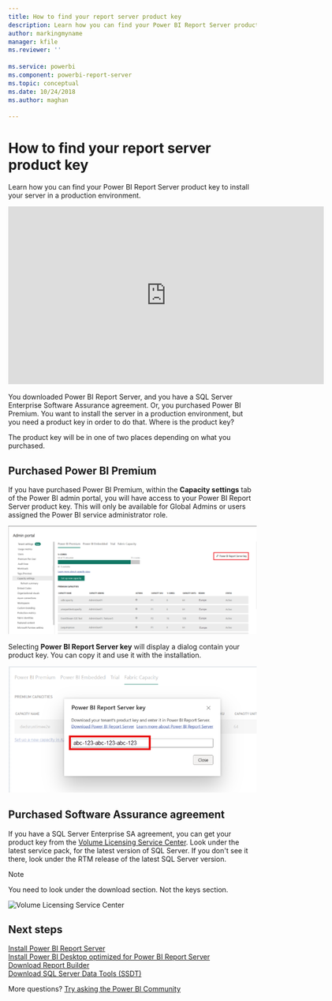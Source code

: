 ```yaml
---
title: How to find your report server product key
description: Learn how you can find your Power BI Report Server product key to install your server in a production environment.
author: markingmyname
manager: kfile
ms.reviewer: ''

ms.service: powerbi
ms.component: powerbi-report-server
ms.topic: conceptual
ms.date: 10/24/2018
ms.author: maghan

---
```

# How to find your report server product key
Learn how you can find your Power BI Report Server product key to install your server in a production environment.

<iframe width="640" height="360" src="https://www.youtube.com/embed/6CQnf-NGtpU?rel=0&amp;showinfo=0" frameborder="0" allowfullscreen></iframe>

You downloaded Power BI Report Server, and you have a SQL Server Enterprise Software Assurance agreement. Or, you purchased Power BI Premium. You want to install the server in a production environment, but you need a product key in order to do that. Where is the product key? 

The product key will be in one of two places depending on what you purchased.

## Purchased Power BI Premium
If you have purchased Power BI Premium, within the **Capacity settings** tab of the Power BI admin portal, you will have access to your Power BI Report Server product key. This will only be available for Global Admins or users assigned the Power BI service administrator role.

![Power BI Report Server key within Premium settings](media/find-product-key/pbirs-product-key.png)

Selecting **Power BI Report Server key** will display a dialog contain your product key. You can copy it and use it with the installation.

![Power BI Report Server product key](media/find-product-key/pbirs-product-key-dialog.png)

## Purchased Software Assurance agreement
If you have a SQL Server Enterprise SA agreement, you can get your product key from the [Volume Licensing Service Center](https://www.microsoft.com/Licensing/servicecenter/). Look under the latest service pack, for the latest version of SQL Server. If you don't see it there, look under the RTM release of the latest SQL Server version.

> [!NOTE]
> You need to look under the download section. Not the keys section.
> 
> 

![](media/find-product-key/vlsc-download.png "Volume Licensing Service Center")

## Next steps
[Install Power BI Report Server](install-report-server.md)  
[Install Power BI Desktop optimized for Power BI Report Server](install-powerbi-desktop.md)  
[Download Report Builder](https://www.microsoft.com/download/details.aspx?id=53613)  
[Download SQL Server Data Tools (SSDT)](http://go.microsoft.com/fwlink/?LinkID=616714)

More questions? [Try asking the Power BI Community](https://community.powerbi.com/)

